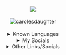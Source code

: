 <div align="center">
    <a href="https://discord.dog/394318793637232641"><img src="https://lanyard.cnrad.dev/api/394318793637232641?theme=light&bg=4d88FF&animated=true&hideBadges=true&hideTimestamp=true&idleMessage=magnet"></a>
    <br>
    </br>
    <img src="https://komarev.com/ghpvc/?username=carolesdaughter&label=Profile%20views&color=0e75b6&style=flat" alt="carolesdaughter">
</div>

<br>

<div align="center">
    <details>
        <summary>Known Languages</summary>
        <br>
        <a href="https://www.lua.org/"><img src="https://img.shields.io/badge/lua-%232C2D72.svg?style=for-the-badge&logo=lua&logoColor=white"></a>
        <a href="https://www.w3schools.com/python/"><img src="https://img.shields.io/badge/python-3670A0?style=for-the-badge&logo=python&logoColor=ffdd54"></a>
        <a href="https://www.w3schools.com/Js/"><img src="https://img.shields.io/badge/javascript-ffdd54?style=for-the-badge&logo=javascript&logoColor=blue"></a>
        <a href="https://www.w3schools.com/cs/"><img src="https://img.shields.io/badge/c%23-%23239120.svg?style=for-the-badge&logo=c-sharp&logoColor=white"></a>
        <a href="https://www.w3schools.com/cpp/"><img src="https://img.shields.io/badge/c++-%2300599C.svg?style=for-the-badge&logo=c%2B%2B&logoColor=white"></a>
        <a href="https://www.w3schools.com/html/"><img src="https://img.shields.io/badge/html5-%23E34F26.svg?style=for-the-badge&logo=html5&logoColor=white"></a>
        <a href="https://www.w3schools.com/css/"> <img src="https://img.shields.io/badge/css3-%231572B6.svg?style=for-the-badge&logo=css3&logoColor=white"></a>
    </details>
</div>

<div align="center">
    <details>
        <summary>My Socials</summary>
        <br>
        <a href="https://discord.dog/394318793637232641"><img src="https://img.shields.io/badge/Discord-%235865F2.svg?style=for-the-badge&logo=discord&logoColor=white"></a>
        <a href="https://t.me/hanukkahween"><img src="https://img.shields.io/badge/Telegram-2CA5E0?style=for-the-badge&logo=telegram&logoColor=white"></a>
    </details>
</div>

<div align="center">
    <details>
        <summary>Other Links/Socials</summary>
        <br>
        <a href="https://v3rmillion.net/member.php?action=profile&uid=2117509">v3rmillion</a>
        <br>
        <a href="https://forum.wearedevs.net/profile?uid=67993">wearedevs</a>
        <br>
        <a href="https://www.buymeacoffee.com/nrba">buy me a coffee</a>
        <br>
        <a rel="me" href="https://infosec.exchange/@magnet">mastodon</a>
    </details>
</div>
